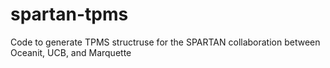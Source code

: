 # spartan-tpms
Code to generate TPMS structruse for the SPARTAN collaboration between Oceanit, UCB, and Marquette
